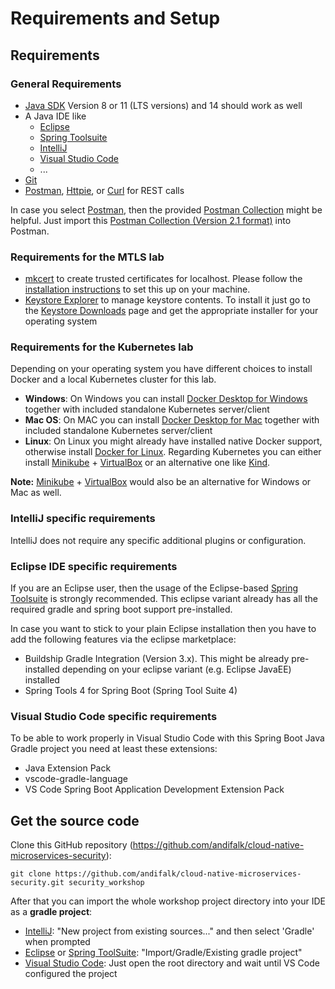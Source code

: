 # Requirements and Setup

## Requirements

### General Requirements

* [Java SDK](https://adoptopenjdk.net) Version 8 or 11 (LTS versions) and 14 should work as well
* A Java IDE like
  * [Eclipse](https://www.eclipse.org/downloads)
  * [Spring Toolsuite](https://spring.io/tools)
  * [IntelliJ](https://www.jetbrains.com/idea/download)
  * [Visual Studio Code](https://code.visualstudio.com)
  * ...
* [Git](https://git-scm.com)
* [Postman](https://www.getpostman.com/downloads), [Httpie](https://httpie.org/#installation), or [Curl](https://curl.haxx.se/download.html) for REST calls

In case you select [Postman](https://www.getpostman.com/downloads), then the provided [Postman Collection](../postman/library-server/Library-Server.postman_collection.json) might be helpful.
Just import this [Postman Collection (Version 2.1 format)](../postman/library-server/Library-Server.postman_collection.json) into Postman.

### Requirements for the MTLS lab

* [mkcert](https://mkcert.dev/) to create trusted certificates for localhost. Please follow 
  the [installation instructions](https://github.com/FiloSottile/mkcert#installation) to set this up
  on your machine.
* [Keystore Explorer](https://keystore-explorer.org/) to manage keystore contents. To install it just go to the [Keystore Downloads](https://keystore-explorer.org/downloads.html) page and get the appropriate
  installer for your operating system
  
### Requirements for the Kubernetes lab  

Depending on your operating system you have different choices to install Docker and a local Kubernetes cluster for this lab.

* __Windows__: On Windows you can install [Docker Desktop for Windows](https://docs.docker.com/docker-for-windows/install) together with included standalone Kubernetes server/client
* __Mac OS__: On MAC you can install [Docker Desktop for Mac](https://docs.docker.com/docker-for-mac/install) together with included standalone Kubernetes server/client
* __Linux__: On Linux you might already have installed native Docker support, otherwise install [Docker for Linux](https://hub.docker.com/search?q=&type=edition&offering=community&operating_system=linux).
  Regarding Kubernetes you can either install [Minikube](https://minikube.sigs.k8s.io/docs/start) + [VirtualBox](https://www.virtualbox.org/) or an alternative one like [Kind](https://kind.sigs.k8s.io/docs/user/quick-start).

__Note:__ [Minikube](https://minikube.sigs.k8s.io/docs/start) + [VirtualBox](https://www.virtualbox.org/) would also be an alternative for Windows or Mac as well.

### IntelliJ specific requirements

IntelliJ does not require any specific additional plugins or configuration.

### Eclipse IDE specific requirements

If you are an Eclipse user, then the usage of the Eclipse-based [Spring Toolsuite](https://spring.io/tools) is strongly recommended.
This eclipse variant already has all the required gradle and spring boot support pre-installed.

In case you want to stick to your plain Eclipse installation then you have to add the following features via the
eclipse marketplace: 

* Buildship Gradle Integration (Version 3.x). This might be already pre-installed depending 
on your eclipse variant (e.g. Eclipse JavaEE) installed
* Spring Tools 4 for Spring Boot (Spring Tool Suite 4)

### Visual Studio Code specific requirements

To be able to work properly in Visual Studio Code with this Spring Boot Java Gradle project you need at least these extensions:

* Java Extension Pack
* vscode-gradle-language
* VS Code Spring Boot Application Development Extension Pack

## Get the source code
                       
Clone this GitHub repository (https://github.com/andifalk/cloud-native-microservices-security):

```
git clone https://github.com/andifalk/cloud-native-microservices-security.git security_workshop
```

After that you can import the whole workshop project directory into your IDE as a __gradle project__:

* [IntelliJ](https://www.jetbrains.com/idea): "New project from existing sources..." and then select 'Gradle' when prompted
* [Eclipse](https://www.eclipse.org/) or [Spring ToolSuite](https://spring.io/tools): "Import/Gradle/Existing gradle project"
* [Visual Studio Code](https://code.visualstudio.com/): Just open the root directory and wait until VS Code configured the project


